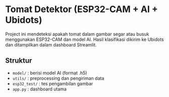 # Tomat Detektor (ESP32-CAM + AI + Ubidots)

Project ini mendeteksi apakah tomat dalam gambar segar atau busuk menggunakan ESP32-CAM dan model AI. Hasil klasifikasi dikirim ke Ubidots dan ditampilkan dalam dashboard Streamlit.

## Struktur
- `model/` : berisi model AI (format .h5)
- `utils/` : preprocessing dan pengiriman data
- `esp32_test/` : tes pengambilan gambar
- `app.py` : dashboard utama
